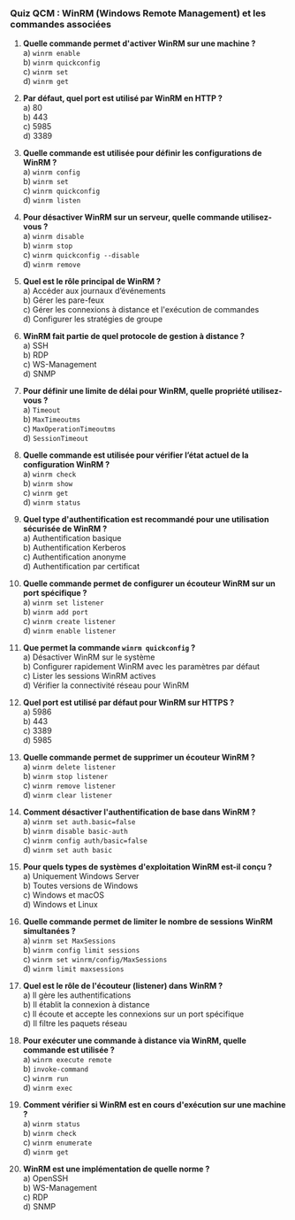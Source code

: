 ### Quiz QCM : **WinRM** (Windows Remote Management) et les commandes associées

1. **Quelle commande permet d'activer WinRM sur une machine ?**  
   a) `winrm enable`  
   b) `winrm quickconfig`  
   c) `winrm set`  
   d) `winrm get`

2. **Par défaut, quel port est utilisé par WinRM en HTTP ?**  
   a) 80  
   b) 443  
   c) 5985  
   d) 3389

3. **Quelle commande est utilisée pour définir les configurations de WinRM ?**  
   a) `winrm config`  
   b) `winrm set`  
   c) `winrm quickconfig`  
   d) `winrm listen`

4. **Pour désactiver WinRM sur un serveur, quelle commande utilisez-vous ?**  
   a) `winrm disable`  
   b) `winrm stop`  
   c) `winrm quickconfig --disable`  
   d) `winrm remove`

5. **Quel est le rôle principal de WinRM ?**  
   a) Accéder aux journaux d’événements  
   b) Gérer les pare-feux  
   c) Gérer les connexions à distance et l'exécution de commandes  
   d) Configurer les stratégies de groupe

6. **WinRM fait partie de quel protocole de gestion à distance ?**  
   a) SSH  
   b) RDP  
   c) WS-Management  
   d) SNMP

7. **Pour définir une limite de délai pour WinRM, quelle propriété utilisez-vous ?**  
   a) `Timeout`  
   b) `MaxTimeoutms`  
   c) `MaxOperationTimeoutms`  
   d) `SessionTimeout`

8. **Quelle commande est utilisée pour vérifier l’état actuel de la configuration WinRM ?**  
   a) `winrm check`  
   b) `winrm show`  
   c) `winrm get`  
   d) `winrm status`

9. **Quel type d'authentification est recommandé pour une utilisation sécurisée de WinRM ?**  
   a) Authentification basique  
   b) Authentification Kerberos  
   c) Authentification anonyme  
   d) Authentification par certificat

10. **Quelle commande permet de configurer un écouteur WinRM sur un port spécifique ?**  
    a) `winrm set listener`  
    b) `winrm add port`  
    c) `winrm create listener`  
    d) `winrm enable listener`

11. **Que permet la commande `winrm quickconfig` ?**  
    a) Désactiver WinRM sur le système  
    b) Configurer rapidement WinRM avec les paramètres par défaut  
    c) Lister les sessions WinRM actives  
    d) Vérifier la connectivité réseau pour WinRM

12. **Quel port est utilisé par défaut pour WinRM sur HTTPS ?**  
    a) 5986  
    b) 443  
    c) 3389  
    d) 5985

13. **Quelle commande permet de supprimer un écouteur WinRM ?**  
    a) `winrm delete listener`  
    b) `winrm stop listener`  
    c) `winrm remove listener`  
    d) `winrm clear listener`

14. **Comment désactiver l'authentification de base dans WinRM ?**  
    a) `winrm set auth.basic=false`  
    b) `winrm disable basic-auth`  
    c) `winrm config auth/basic=false`  
    d) `winrm set auth basic`

15. **Pour quels types de systèmes d'exploitation WinRM est-il conçu ?**  
    a) Uniquement Windows Server  
    b) Toutes versions de Windows  
    c) Windows et macOS  
    d) Windows et Linux

16. **Quelle commande permet de limiter le nombre de sessions WinRM simultanées ?**  
    a) `winrm set MaxSessions`  
    b) `winrm config limit sessions`  
    c) `winrm set winrm/config/MaxSessions`  
    d) `winrm limit maxsessions`

17. **Quel est le rôle de l'écouteur (listener) dans WinRM ?**  
    a) Il gère les authentifications  
    b) Il établit la connexion à distance  
    c) Il écoute et accepte les connexions sur un port spécifique  
    d) Il filtre les paquets réseau

18. **Pour exécuter une commande à distance via WinRM, quelle commande est utilisée ?**  
    a) `winrm execute remote`  
    b) `invoke-command`  
    c) `winrm run`  
    d) `winrm exec`

19. **Comment vérifier si WinRM est en cours d'exécution sur une machine ?**  
    a) `winrm status`  
    b) `winrm check`  
    c) `winrm enumerate`  
    d) `winrm get`

20. **WinRM est une implémentation de quelle norme ?**  
    a) OpenSSH  
    b) WS-Management  
    c) RDP  
    d) SNMP

